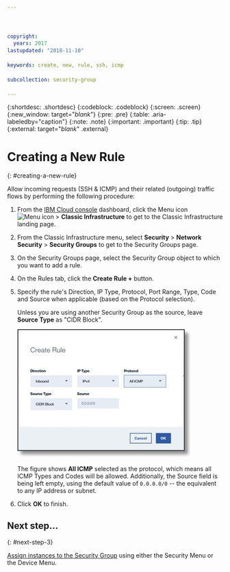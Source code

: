 ```yaml
---



copyright:
  years: 2017
lastupdated: "2018-11-10"

keywords: create, new, rule, ssh, icmp

subcollection: security-group

---
```


{:shortdesc: .shortdesc}
{:codeblock: .codeblock}
{:screen: .screen}
{:new_window: target="_blank_"}
{:pre: .pre}
{:table: .aria-labeledby="caption"}
{:note: .note}
{:important: .important}
{:tip: .tip}
{:external: target="_blank_" .external}

# Creating a New Rule
{: #creating-a-new-rule}

Allow incoming requests (SSH & ICMP) and their related (outgoing) traffic flows by performing the following procedure:

1. From the [IBM Cloud console](https://cloud.ibm.com/) dashboard, click the Menu icon ![Menu icon](../../icons/icon_hamburger.svg) > **Classic Infrastructure** to get to the Classic Infrastructure landing page.
2. From the Classic Infrastructure menu, select **Security** >  **Network Security** > **Security Groups** to get to the Security Groups page.
3. On the Security Groups page, select the Security Group object to which you want to add a rule.
4. On the Rules tab, click the **Create Rule +** button.
5. Specify the rule's Direction, IP Type, Protocol, Port Range, Type, Code and Source when applicable (based on the Protocol selection).

	Unless you are using another Security Group as the source, leave **Source Type** as "CIDR Block".

	![Create a rule](./images/rule_sg.jpg)

	The figure shows **All ICMP** selected as the protocol, which means all ICMP Types and Codes will be allowed. Additionally, the Source field is being left empty, using the default value of `0.0.0.0/0` -- the equivalent to any IP address or subnet.

6. Click **OK** to finish.

## Next step...
{: #next-step-3}

[Assign instances to the Security Group](/docs/infrastructure/security-groups?topic=security-groups-assigning-instances-to-the-security-group) using either the Security Menu or the Device Menu.
